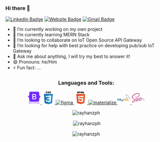 ### Hi there 👋

[![Linkedin Badge](https://img.shields.io/badge/-rayhanemillul-blue?style=flat&logo=Linkedin&logoColor=white&link=https://www.linkedin.com/in/rayhanemillul/)](https://www.linkedin.com/in/rayhanemillul/)
[![Website Badge](https://img.shields.io/badge/-rayhan.iot.my.id-47CCCC?style=flat&logo=Google-Chrome&logoColor=white&link=https://ryccoatika.github.io)](https://rayhan.iot.my.id)
[![Gmail Badge](https://img.shields.io/badge/-rayhanemillul120-c14438?style=flat&logo=Gmail&logoColor=white&link=mailto:rayhanemillul120@gmail.com)](mailto:rayhanemillul120@gmail.com)

- 🔭 I’m currently working on my own project
- 🌱 I’m currently learning MERN Stack
- 👯 I’m looking to collaborate on IoT Open Source API Gateway
- 🤔 I’m looking for help with best practice on developing pub/sub IoT Gateway
- 💬 Ask me about anything, I will try my best to answer it!
- 😄 Pronouns: he/Him
- ⚡ Fun fact: ...
<!--
<p align="center"> <img src="https://komarev.com/ghpvc/?username=rayhanzph&label=Profile%20views&color=0e75b6&style=flat" alt="rayhanzph" /> </p>

<p align="center"> <a href="https://github.com/ryo-ma/github-profile-trophy"><img src="https://github-profile-trophy.vercel.app/?username=rayhanzph" alt="rayhanzph" /></a> </p>
-->

<h3 align="center">Languages and Tools:</h3>
<p align="center"> <a href="https://getbootstrap.com" target="_blank"> <img src="https://raw.githubusercontent.com/devicons/devicon/master/icons/bootstrap/bootstrap-plain-wordmark.svg" alt="bootstrap" width="40" height="40"/> </a> <a href="https://www.w3schools.com/css/" target="_blank"> <img src="https://raw.githubusercontent.com/devicons/devicon/master/icons/css3/css3-original-wordmark.svg" alt="css3" width="40" height="40"/> </a> <a href="https://www.figma.com/" target="_blank"> <img src="https://www.vectorlogo.zone/logos/figma/figma-icon.svg" alt="figma" width="40" height="40"/> </a> <a href="https://www.w3.org/html/" target="_blank"> <img src="https://raw.githubusercontent.com/devicons/devicon/master/icons/html5/html5-original-wordmark.svg" alt="html5" width="40" height="40"/> </a> <a href="https://materializecss.com/" target="_blank"> <img src="https://raw.githubusercontent.com/prplx/svg-logos/5585531d45d294869c4eaab4d7cf2e9c167710a9/svg/materialize.svg" alt="materialize" width="40" height="40"/> </a> <a href="https://www.mysql.com/" target="_blank"> <img src="https://raw.githubusercontent.com/devicons/devicon/master/icons/mysql/mysql-original-wordmark.svg" alt="mysql" width="40" height="40"/> </a> <a href="https://sass-lang.com" target="_blank"> <img src="https://raw.githubusercontent.com/devicons/devicon/master/icons/sass/sass-original.svg" alt="sass" width="40" height="40"/> </a> </p>

<p align="center"><img align="center" src="https://github-readme-stats.vercel.app/api/top-langs?username=rayhanzph&show_icons=true&locale=en&layout=compact" alt="rayhanzph" /></p>

<p align="center">&nbsp;<img align="center" src="https://github-readme-stats.vercel.app/api?username=rayhanzph&show_icons=true&locale=en" alt="rayhanzph" /></p>

<p align="center"><img align="center" src="https://github-readme-streak-stats.herokuapp.com/?user=rayhanzph&" alt="rayhanzph" /></p>
